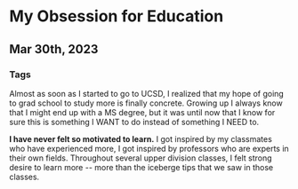 <md-block>

# My Obsession for Education
## Mar 30th, 2023
### Tags

Almost as soon as I started to go to UCSD, I realized that my hope of going to grad school
to study more is finally concrete. Growing up I always know that I might end up with a MS degree, but it was until now that I know for sure this is something I WANT to do instead of something I NEED to.

<strong>I have never felt so motivated to learn.</strong> I got inspired by my classmates who have experienced more, I got inspired by professors who are experts in their own fields. Throughout several upper division classes, I felt strong desire to learn more -- more than the iceberge tips that we saw in those classes.

</md-block>